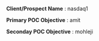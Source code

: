 **Client/Prospect Name** : nasdaq1

**Primary POC Objective** : amit

**Seconday POC Objective** : mohleji

